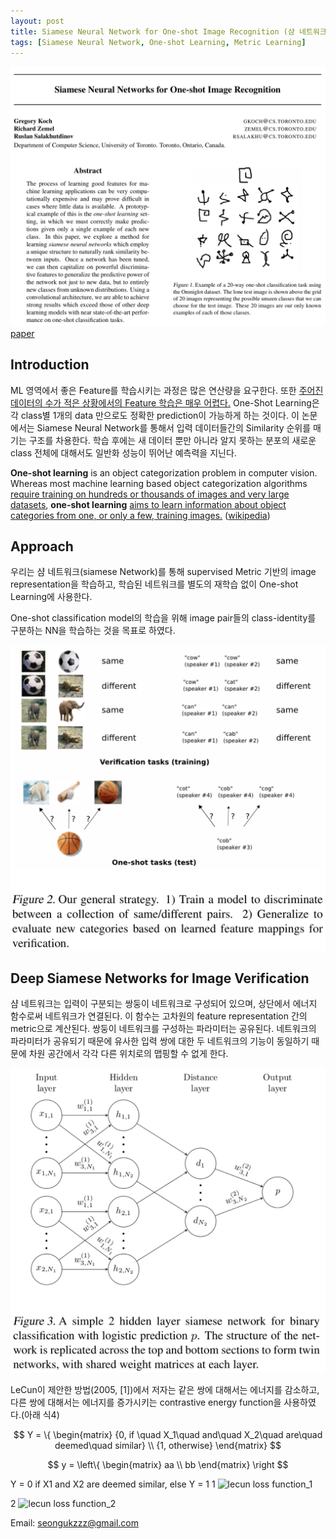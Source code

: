 ```yaml
---
layout: post
title: Siamese Neural Network for One-shot Image Recognition (샴 네트워크)
tags: [Siamese Neural Network, One-shot Learning, Metric Learning]
---
```

![Siamese NN Paper](https://github.com/uk-kim/uk-kim.github.io/blob/master/_posts/2018-10-07-siamese_nn/siamese_paper_intro.png?raw=true)
[paper](https://www.cs.cmu.edu/~rsalakhu/papers/oneshot1.pdf)

## Introduction
ML 영역에서 좋은 Feature를 학습시키는 과정은 많은 연산량을 요구한다. 또한 <u>주어진 데이터의 수가 적은 상황에서의 Feature 학습은 매우 어렵다.</u> One-Shot Learning은 각 class별 1개의 data 만으로도 정확한 prediction이 가능하게 하는 것이다. 이 논문에서는 Siamese Neural Network를 통해서 입력 데이터들간의 Similarity 순위를 매기는 구조를 차용한다. 학습 후에는 새 데이터 뿐만 아니라 알지 못하는 분포의 새로운 class 전체에 대해서도 일반화 성능이 뛰어난 예측력을 지닌다.

<b>One-shot learning</b> is an object categorization problem in computer vision. Whereas most machine learning based object categorization algorithms <u>require training on hundreds or thousands of images and very large datasets</u>, <b>one-shot learning</b> <u>aims to learn information about object categories from one, or only a few, training images.</u> ([wikipedia](https://en.wikipedia.org/wiki/One-shot_learning))


## Approach
우리는 샴 네트워크(siamese Network)를 통해 supervised Metric 기반의 image representation을 학습하고, 학습된 네트워크를 별도의 재학습 없이 One-shot Learning에 사용한다.

One-shot classification model의 학습을 위해 image pair들의 class-identity를 구분하는 NN을 학습하는 것을 목표로 하였다.

![Siamese NN Strategy](https://github.com/uk-kim/uk-kim.github.io/blob/master/_posts/2018-10-07-siamese_nn/siamese_fig1_strategy.png?raw=true)

## Deep Siamese Networks for Image Verification

샴 네트워크는 입력이 구분되는 쌍둥이 네트워크로 구성되어 있으며, 상단에서 에너지 함수로써 네트워크가 연결된다. 이 함수는 고차원의 feature representation 간의 metric으로 계산된다. 쌍둥이 네트워크를 구성하는 파라미터는 공유된다. 네트워크의 파라미터가 공유되기 때문에 유사한 입력 쌍에 대한 두 네트워크의 기능이 동일하기 때문에 차원 공간에서 각각 다른 위치로의 맵핑할 수 없게 한다.

![Siamese NN Architecture1](https://github.com/uk-kim/uk-kim.github.io/blob/master/_posts/2018-10-07-siamese_nn/siamese_network_architecture_1.jpeg?raw=true)

LeCun이 제안한 방법(2005, [1])에서 저자는 같은 쌍에 대해서는 에너지를 감소하고, 다른 쌍에 대해서는 에너지를 증가시키는 contrastive energy function을 사용하였다.(아래 식4)

$$ Y = \{ \begin{matrix} {0, if \quad X_1\quad and\quad X_2\quad are\quad deemed\quad similar} \\ {1, otherwise} \end{matrix} $$

$$
y = \left\{ \begin{matrix} aa \\ bb \end{matrix} \right
$$

Y = 0 if X1 and X2 are deemed similar,  else Y = 1
1
![lecun loss function_1](https://github.com/uk-kim/uk-kim.github.io/blob/master/_posts/2018-10-07-siamese_nn/siamese_lecun_loss_function_1.jpeg.jpeg?raw=true)

2
![lecun loss function_2](https://github.com/uk-kim/uk-kim.github.io/blob/master/_posts/2018-10-07-siamese_nn/siamese_lecun_loss_function_2.jpeg.jpeg?raw=true)



Email: [seongukzzz@gmail.com](mailto:seongukzzz@gmail.com)